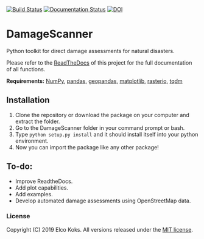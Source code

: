[![Build Status](https://travis-ci.com/ElcoK/DamageScanner.svg?branch=master)](https://travis-ci.com/ElcoK/DamageScanner) [![Documentation Status](https://readthedocs.org/projects/damagescanner/badge/?version=latest)](https://damagescanner.readthedocs.io/en/latest/?badge=latest) [![DOI](https://zenodo.org/badge/DOI/10.5281/zenodo.2551016.svg)](https://doi.org/10.5281/zenodo.2551016)


# DamageScanner
Python toolkit for direct damage assessments for natural disasters.

Please refer to the [ReadTheDocs](http://damagescanner.readthedocs.io/) of this project for the full documentation of all functions. 

**Requirements:** [NumPy](http://www.numpy.org/), [pandas](https://pandas.pydata.org/), [geopandas](http://geopandas.org/), [matplotlib](https://matplotlib.org/), [rasterio](https://github.com/mapbox/rasterio), [tqdm](https://github.com/tqdm/tqdm) 

## Installation
1. Clone the repository or download the package on your computer and extract the folder.
2. Go to the DamageScanner folder in your command prompt or bash.
3. Type ``python setup.py install`` and it should install itself into your python environment.
4. Now you can import the package like any other package!

## To-do:
* Improve ReadtheDocs.
* Add plot capabilities.
* Add examples.
* Develop automated damage assessments using OpenStreetMap data.


### License
Copyright (C) 2019 Elco Koks. All versions released under the [MIT license](LICENSE).

